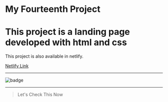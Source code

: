 # My Fourteenth Project

# This project is a landing page developed with html and css

This project is also available in netlify.

[Netlify Link](https://app.netlify.com/sites/project14-live-class/overview)
***
![badge](https://img.shields.io/badge/Live--Class-Project14-success)
***
>Let's Check This Now